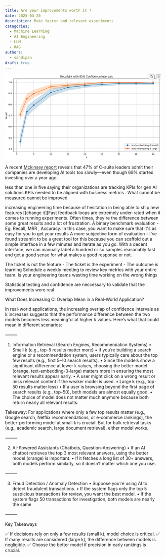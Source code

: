 ```yaml
---
title: Are your improvements worth it ?
date: 2025-03-20
description: Make faster and relevant experiments 
categories:
  - Machine Learning
  - AI Engineering
  - LLM
  - RAG 
authors:
  - sandipan
draft: true
---
```


![recall_ci](../assets/recall_ci.png)

A recent [Mckinsey report](https://www.mckinsey.com/capabilities/quantumblack/our-insights/the-state-of-ai) reveals that 47% of C-suite leaders admit their companies are developing AI tools too slowly—even though 69% started investing over a year ago.

less than one in five saying their organizations are tracking KPIs for gen AI solutions.KPIs needed to be aligned with business metrics . What cannot be measured cannot be improved 

increasing engineering time because of  hesitation in being able to ship new features
[[change it]]Fast feedback loops are extremely under-rated when it comes to running experiments. Often times, they're the difference between some great results and a lot of frustration.
	A binary benchmark evaluation - Eg. Recall, MRR , Accuracy. In this case, you want to make sure that it's as easy for you to get your results
	A more subjective form of evaluation - I've found streamlit to be a great tool for this because you can scaffold out a simple interface in a few minutes and iterate as you go. With a decent interface, we can manually label a hundred or so samples reasonably fast and get a good sense for what makes a good response or not.


The ticket is not the feature - The ticket is the experiment - The outcome is learning 
 Schedule a weekly meeting to review key metrics with your entire team. 
Is your engineering teams wasting time working on the wrong things  

 Statistical testing and confidence are neccessary to validate that the improvements were real

 




What Does Increasing CI Overlap Mean in a Real-World Application?

In real-world applications, the increasing overlap of confidence intervals as k increases suggests that the performance difference between the two models becomes less meaningful at higher k values. Here’s what that could mean in different scenarios:

⸻

1. Information Retrieval (Search Engines, Recommendation Systems)
	•	Small k (e.g., top-5 results matter more)
	•	If you’re building a search engine or a recommendation system, users typically care about the top few results (e.g., first 5–10 search results).
	•	Since the models show a significant difference at lower k values, choosing the better model (orange, text-embedding-3-large) matters more in ensuring the most relevant results appear early.
	•	A user might click on a wrong result or miss relevant content if the weaker model is used.
	•	Large k (e.g., top-50 results matter less)
	•	If a user is browsing beyond the first page of search results (e.g., top-50), both models are almost equally good.
	•	The choice of model does not matter much anymore because both return nearly all relevant results.

Takeaway:
For applications where only a few top results matter (e.g., Google search, Netflix recommendations, or e-commerce rankings), the better-performing model at small k is crucial. But for bulk retrieval tasks (e.g., academic search, large document retrieval), either model works.

⸻

2. AI-Powered Assistants (Chatbots, Question-Answering)
	•	If an AI chatbot retrieves the top 3 most relevant answers, using the better model (orange) is important.
	•	If it fetches a long list of 30+ answers, both models perform similarly, so it doesn’t matter which one you use.

⸻

3. Fraud Detection / Anomaly Detection
	•	Suppose you’re using AI to detect fraudulent transactions.
	•	If the system flags only the top 5 suspicious transactions for review, you want the best model.
	•	If the system flags 50 transactions for investigation, both models are nearly the same.

⸻

Key Takeaways

✅ If decisions rely on only a few results (small k), model choice is critical.
✅ If many results are considered (large k), the difference between models is negligible.
✅ Choose the better model if precision in early rankings is crucial.